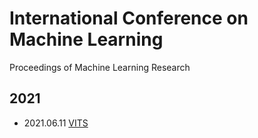 # International Conference on Machine Learning

Proceedings of Machine Learning Research

## 2021

- 2021.06.11 [VITS](../Models/E2E/2021.06.11_VITS.md)
